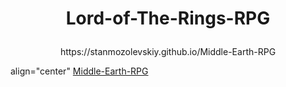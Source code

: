# <p align="center"> Lord-of-The-Rings-RPG </p>

<p align="center"> https://stanmozolevskiy.github.io/Middle-Earth-RPG </p>

align="center" [Middle-Earth-RPG](Middle-Earth-RPG.gif) 

